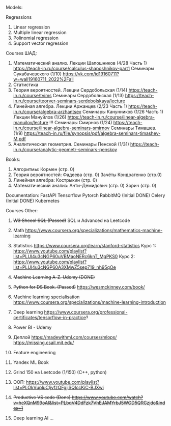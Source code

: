 Models:

Regressions

1. Linear regression
2. Multiple linear regression
3. Polinomial regression
4. Support vector regression

Courses ШАД:

1. Математический анализ. Лекции Шапошников (4/28 Часть 1) https://teach-in.ru/course/calculus-shaposhnikov-part1
   Семинары Сукабачевского (1/10) https://vk.com/id19160711?w=wall19160711_2022%2Fall
2. Статистика
3. Теория вероятностей. Лекции Сердобольская (1/14) https://teach-in.ru/course/tvims
   Семинары Сердобольская (1/13) https://teach-in.ru/course/teorver-seminars-serdobolskaya/lecture
4. Линейная алгебра. Лекции Аржанцев (2/23 Часть 1) https://teach-in.ru/course/algebra-arzhantsev
   Семинары Канунников (1/26 Часть 1)
   Лекции Мануйлов (1/26) https://teach-in.ru/course/linear-algebra-manuilov/lecture !!!
   Семинары Смирнов (1/24) https://teach-in.ru/course/linear-algebra-seminars-smirnov
   Семинары Тимашев. (1/9) https://teach-in.ru/file/synopsis/pdf/algebra-seminars-timashev-M.pdf
5. Аналитическая геометрия. Семинары Пенской (1/31) https://teach-in.ru/course/analytic-geometr-seminars-penskoy

Books:

1. Алгоритмы: Кормен (стр. 0)
2. Теория вероятностей: Фадеева (стр. 0)
   Зачёты Кондратенко (стр.0)
3. Линейная алгебра: Кострыкин (стр. 0)
4. Математический анализ: Анти-Демидович (стр. 0)
   Зорич (стр. 0)

Documentation:
FastAPI
Tensorflow
Pytorch
RabbitMQ (Initial DONE)
Celery (Initial DONE)
Kubernetes

Courses Other:

1. ~~W3 Shcool SQL (Passed)~~
   SQL и Advanced на Leetcode
2. Math https://www.coursera.org/specializations/mathematics-machine-learning
3. Statistics https://www.coursera.org/learn/stanford-statistics
   Курс 1: https://www.youtube.com/playlist?list=PLUl4u3cNGP60uVBMaoNERc6knT_MgPKS0
   Курс 2: https://www.youtube.com/playlist?list=PLUl4u3cNGP60A3XMwZ5sep719_nh95qOe
4. ~~Machine Learning A-Z. Udemy (DONE)~~
5. ~~Python for DS Book. (Passed)~~ https://wesmckinney.com/book/
6. Machine learning specialisation
   https://www.coursera.org/specializations/machine-learning-introduction
7. Deep learning https://www.coursera.org/professional-certificates/tensorflow-in-practice?
8. Power BI - Udemy
9. Деплой https://madewithml.com/courses/mlops/
   https://missing.csail.mit.edu/
10. Feature engineering
11. Yandex ML Book
12. Grind 150 на Leetcode (1/150) (C++, python)
13. ООП: https://www.youtube.com/playlist?list=PLOkVupluCIjvfzQFgjiSQIccKiC-BJXwi
14. ~~Productive VS code (Done) https://www.youtube.com/watch?v=heXQnM99oAI&list=PLbqV4DdFzk7VhEJAMYrbJ5WGD5QRCzjdo&index=1~~

15. Deep learning AI ...
